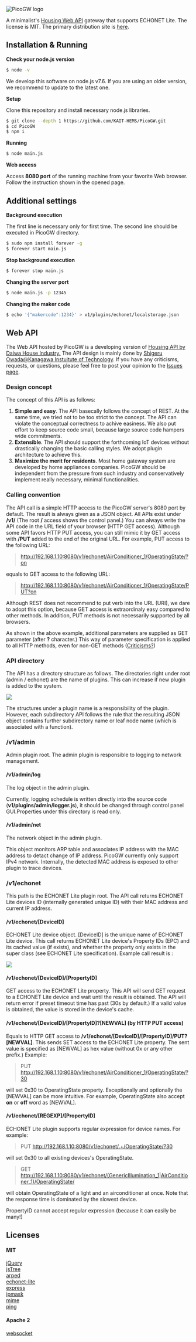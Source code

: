 ![PicoGW logo](res/PicoGW.png)

A minimalist's [Housing Web API](http://www.daiwahouse.co.jp/lab/HousingAPI/) gateway that supports ECHONET Lite. The license is MIT.
The primary distribution site is [here](https://github.com/KAIT-HEMS/PicoGW).

## Installation & Running

**Check your node.js version**

```bash
$ node -v
```

We develop this software on node.js v7.6. If you are using an older version, we recommend to update to the latest one.

**Setup**

Clone this repository and install necessary node.js libraries.

```bash
$ git clone --depth 1 https://github.com/KAIT-HEMS/PicoGW.git
$ cd PicoGW
$ npm i
```

**Running**

```bash
$ node main.js
```

**Web access**

Access **8080 port** of the running machine from your favorite Web browser.
Follow the instruction shown in the opened page.

## Additional settings

**Background execution**

The first line is necessary only for first time. The second line should be executed in PicoGW directory.
```bash
$ sudo npm install forever -g
$ forever start main.js
```

**Stop background execution**

```bash
$ forever stop main.js
```


**Changing the server port**

```bash
$ node main.js -p 12345
```

**Changing the maker code**

```bash
$ echo '{"makercode":1234}' > v1/plugins/echonet/localstorage.json
```

## Web API

The Web API hosted by PicoGW is a developing version of [Housing API by Daiwa House Industry.](http://www.daiwahouse.co.jp/lab/HousingAPI/) The API design is mainly done by [Shigeru Owada@Kanagawa Instuitute of Technology](https://github.com/sowd). If you have any criticisms, requests, or questions, please feel free to post your opinion to the [Issues page](https://github.com/KAIT-HEMS/PicoGW/issues).

### Design concept

The concept of this API is as follows:

1. **Simple and easy**. The API basecally follows the concept of REST. At the same time, we tried not to be too strict to the concept. The API can violate the conceptual correctness to achive easiness. We also put effort to keep source code small, because large source code hampers wide commitments.
2. **Extensible**. The API should support the forthcoming IoT devices without drastically changing the basic calling styles. We adopt plugin architecture to achieve this.
3. **Maximize the merit for residents**. Most home gateway system are developed by home appliances companies. PicoGW should be independent from the pressure from such industry and conservatively implement really necessary, minimal functionalities.

### Calling convention

The API call is a simple HTTP access to the PicoGW server's 8080 port by default. The result is always given as a JSON object. All APIs exist under **/v1/** (The root **/** access shows the control panel.)
You can always write the API code in the URL field of your browser (HTTP GET access). Although some API favors HTTP PUT access, you can still mimic it by GET access with **/PUT** added to the end of the original URL. For example, PUT access to the following URL:

> http://192.168.1.10:8080/v1/echonet/AirConditioner_1/OperatingState/?on

equals to GET access to the following URL:

> http://192.168.1.10:8080/v1/echonet/AirConditioner_1/OperatingState/PUT?on

Although REST does not recommend to put verb into the URL (URI), we dare to adopt this option, because GET access is extraordinaly easy compared to other methods. In addition, PUT methods is not necessarily supported by all browsers.

As shown in the above example, additional parameters are supplied as GET parameter (after **?** character.) This way of parameter specification is applied to all HTTP methods, even for non-GET methods ([Criticisms?](https://github.com/KAIT-HEMS/PicoGW/issues))

### API directory

The API has a directory structure as follows. The directories right under root (admin / echonet) are the name of plugins. This can increase if new plugin is added to the system.

![](res/DirStructure.png)

The structures under a plugin name is a responsibility of the plugin. However, each subdirectory API follows the rule that the resulting JSON object contains further subdirectory name or leaf node name (which is associated with a function).

### /v1/admin

Admin plugin root.
The admin plugin is responsible to logging to network management.

#### /v1/admin/log

The log object in the admin plugin.

Currently, logging schedule is written directly into the source code (**v1/plugins/admin/logger.js**), it should be changed through control panel GUI.Properties under this directory is read only.

#### /v1/admin/net

The network object in the admin plugin.

This object monitors ARP table and associates IP address with the MAC address to detact change of IP address. PicoGW currently only support IPv4 network. Internally, the detected MAC address is exposed to other plugin to trace devices.

### /v1/echonet
This path is the ECHONET Lite plugin root.
The API call returns ECHONET Lite devices ID (internally generated unique ID) with their MAC address and current IP address.

#### /v1/echonet/[DeviceID]
ECHONET Lite device object.
[DeviceID] is the unique name of ECHONET Lite device. This call returns ECHONET Lite device's Property IDs (EPC) and its cached value (if exists), and whether the property only exists in the super class (see ECHONET Lite specification). Example call result is :

![](res/CacheValue.png)

#### **/v1/echonet/[DeviceID]/[PropertyID]**

GET access to the ECHONET Lite property.
This API will send GET request to a ECHONET Lite device and wait until the result is obtained. The API will return error if preset timeout time has past (30s by default.)
If a vaild value is obtained, the value is stored in the device's cache.

#### **/v1/echonet/[DeviceID]/[PropertyID]?[NEWVAL]** (by HTTP PUT access)
Equals to HTTP GET access to **/v1/echonet/[DeviceID]/[PropertyID]/PUT?[NEWVAL]**.
This sends SET access to the ECHONET Lite property. The sent value is specified as [NEWVAL] as hex value (without 0x or any other prefix.) Example:

> PUT http://192.168.1.10:8080/v1/echonet/AirConditioner_1/OperatingState/?30

will set 0x30 to OperatingState property. Exceptionally and optionally the [NEWVAL] can be more intuitive. For example, OperatingState also accept **on** or **off** word as [NEWVAL].

#### **/v1/echonet/[REGEXP]/[PropertyID]**

ECHONET Lite plugin supports regular expression for device names. For example:

> PUT http://192.168.1.10:8080/v1/echonet/.+/OperatingState/?30

will set 0x30 to all existing devices's OperatingState.

> GET http://192.168.1.10:8080/v1/echonet/(GenericIllumination_1|AirConditioner_1)/OperatingState/

will obtain OperatingState of a light and an airconditioner at once. Note that the response time is dominated by the slowest device.

PropertyID cannot accept regular expression (because it can easily be many!)

## Licenses

#### MIT

[jQuery](https://jquery.com/)  
[jsTree](https://www.jstree.com/)  
[arped](https://www.npmjs.com/package/arped)  
[echonet-lite](https://www.npmjs.com/package/echonet-lite)  
[express](https://www.npmjs.com/package/express)  
[ipmask](https://www.npmjs.com/package/ipmask)  
[mime](https://www.npmjs.com/package/mime)  
[ping](https://www.npmjs.com/package/ping)  

#### Apache 2

[websocket](https://www.npmjs.com/package/websocket)  
